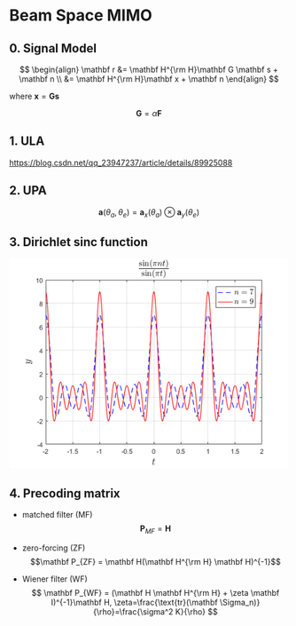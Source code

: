 # Beam Space MIMO

## 0. Signal Model

$$
\begin{align}
\mathbf r &= \mathbf H^{\rm H}\mathbf G \mathbf s + \mathbf n \\
&= \mathbf H^{\rm H}\mathbf x + \mathbf n
\end{align}
$$

where $\mathbf x = \mathbf G \mathbf s$

$$\mathbf G = \alpha \mathbf F$$

## 1. ULA

https://blog.csdn.net/qq_23947237/article/details/89925088


## 2. UPA

$$\mathbf a(\theta_a, \theta_e)=\mathbf a_x(\theta_a) \otimes \mathbf a_y(\theta_e)$$


## 3. Dirichlet sinc function

<div align=center>
<img src="https://github.com/yashcao/Wireless-SigPro/blob/master/Beam%20Space%20MIMO/sinc.png"/>
</div>

<!--
![Dirichlet sinc function](https://github.com/yashcao/Wireless-SigPro/blob/master/Beam%20Space%20MIMO/sinc.png)
-->


## 4. Precoding matrix


- matched filter (MF)
$$\mathbf P_{MF} = \mathbf H$$

- zero-forcing (ZF)
$$\mathbf P_{ZF} = \mathbf H(\mathbf H^{\rm H} \mathbf H)^{-1}$$

- Wiener filter (WF)
$$
\mathbf P_{WF} = (\mathbf H \mathbf H^{\rm H} + \zeta \mathbf I)^{-1}\mathbf H, \zeta=\frac{\text{tr}(\mathbf \Sigma_n)}{\rho}=\frac{\sigma^2 K}{\rho}
$$

